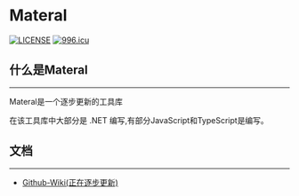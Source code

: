 # Materal
[![LICENSE](https://img.shields.io/badge/license-Anti%20996-blue.svg)](https://github.com/996icu/996.ICU/blob/master/LICENSE)
[![996.icu](https://img.shields.io/badge/link-996.icu-red.svg)](https://996.icu)

## 什么是Materal

---

Materal是一个逐步更新的工具库

在该工具库中大部分是 .NET 编写,有部分JavaScript和TypeScript是编写。

## 文档

---
* [Github-Wiki(正在逐步更新)](https://github.com/MateralCMX/Materal/wiki)